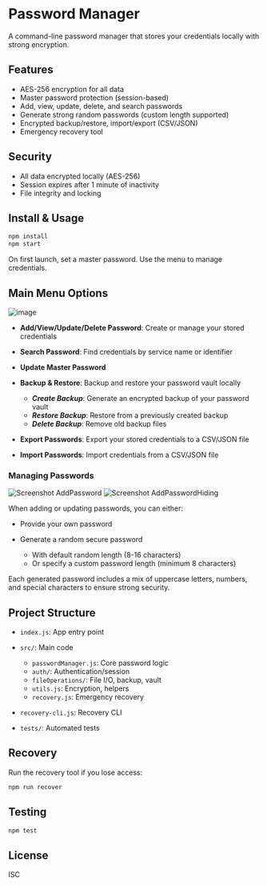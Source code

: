 # Password Manager

A command-line password manager that stores your credentials locally with strong encryption.

## Features
- AES-256 encryption for all data
- Master password protection (session-based)
- Add, view, update, delete, and search passwords
- Generate strong random passwords (custom length supported)
- Encrypted backup/restore, import/export (CSV/JSON)
- Emergency recovery tool

## Security
- All data encrypted locally (AES-256)
- Session expires after 1 minute of inactivity
- File integrity and locking

## Install & Usage

```bash
npm install
npm start
```

On first launch, set a master password. Use the menu to manage credentials.

## Main Menu Options

![image](https://github.com/user-attachments/assets/6ad894a3-2a5e-4c03-bc48-61e1117eda5f)

- **Add/View/Update/Delete Password**: Create or manage your stored credentials
- **Search Password**: Find credentials by service name or identifier
- **Update Master Password**
- **Backup & Restore**: Backup and restore your password vault locally
  
  	-  ***Create Backup***: Generate an encrypted backup of your password vault
	-  ***Restore Backup***: Restore from a previously created backup
	-  ***Delete Backup***: Remove old backup files

- **Export Passwords**: Export your stored credentials to a CSV/JSON file
- **Import Passwords**: Import credentials from a CSV/JSON file

### Managing Passwords

![Screenshot AddPassword](https://github.com/user-attachments/assets/ab7a7700-4136-45cd-a445-9f2061632500) 
![Screenshot AddPasswordHiding](https://github.com/user-attachments/assets/0acd8df2-6762-4126-8935-9d8c474931ec)

When adding or updating passwords, you can either:
- Provide your own password
- Generate a random secure password

  	- With default random length (8-16 characters)
	- Or specify a custom password length (minimum 8 characters)

Each generated password includes a mix of uppercase letters, numbers, and special characters to ensure strong security.

## Project Structure
- `index.js`: App entry point
- `src/`: Main code

  - `passwordManager.js`: Core password logic
  - `auth/`: Authentication/session
  - `fileOperations/`: File I/O, backup, vault
  - `utils.js`: Encryption, helpers
  - `recovery.js`: Emergency recovery

- `recovery-cli.js`: Recovery CLI
- `tests/`: Automated tests

## Recovery
Run the recovery tool if you lose access:
```bash
npm run recover
```

## Testing
```bash
npm test
```

## License
ISC
